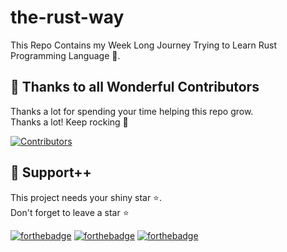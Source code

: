 # the-rust-way
This Repo Contains my Week Long Journey Trying to Learn Rust Programming Language 🦀.





## 💪 Thanks to all Wonderful Contributors

Thanks a lot for spending your time helping this repo grow.   
Thanks a lot! Keep rocking 🍻

[![Contributors](https://contrib.rocks/image?repo=Mr-Sunglasses/the-rust-way)](https://github.com/Mr-Sunglasses/the-rust-way/graphs/contributors)

## 🙏 Support++

This project needs your shiny star ⭐.   
Don't forget to leave a star ⭐️

[![forthebadge](https://forthebadge.com/images/badges/made-with-rust.svg)](https://forthebadge.com) [![forthebadge](https://forthebadge.com/images/badges/open-source.svg)](https://forthebadge.com) [![forthebadge](https://forthebadge.com/images/badges/built-with-love.svg)](https://forthebadge.com)
